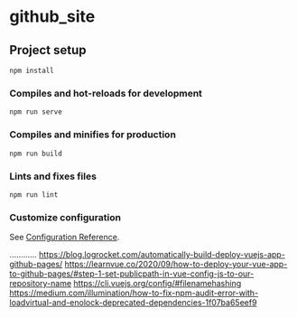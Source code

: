 # github_site

## Project setup
```
npm install
```

### Compiles and hot-reloads for development
```
npm run serve
```

### Compiles and minifies for production
```
npm run build
```

### Lints and fixes files
```
npm run lint
```

### Customize configuration
See [Configuration Reference](https://cli.vuejs.org/config/).


............
https://blog.logrocket.com/automatically-build-deploy-vuejs-app-github-pages/
https://learnvue.co/2020/09/how-to-deploy-your-vue-app-to-github-pages/#step-1-set-publicpath-in-vue-config-js-to-our-repository-name
https://cli.vuejs.org/config/#filenamehashing
https://medium.com/illumination/how-to-fix-npm-audit-error-with-loadvirtual-and-enolock-deprecated-dependencies-1f07ba65eef9